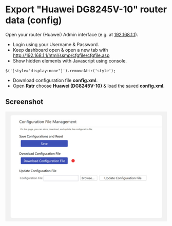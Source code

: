 # Export "Huawei DG8245V-10" router data (config)

Open your router (Huawei) Admin interface (e.g. at [192.168.1.1](http://192.168.1.1)).  

* Login using your Username & Password.
* Keep dashboard open & open a new tab with http://192.168.1.1/html/ssmp/cfgfile/cfgfile.asp
* Show hidden elements with Javascript using console.

```
$('[style="display:none"]').removeAttr('style');
```

* Download configuration file **config.xml**.
* Open **Ratr** choose **Huawei (DG8245V-10)** & load the saved **config.xml**.

## Screenshot

[![how](./../assets/Huawei-DG8245V-10.jpg)](#)